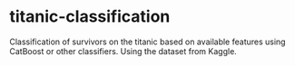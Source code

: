 # titanic-classification
Classification of survivors on the titanic based on available features using CatBoost or other classifiers.  Using the dataset from Kaggle.
